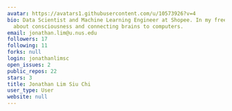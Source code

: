 ```yaml
---
avatar: https://avatars1.githubusercontent.com/u/10573926?v=4
bio: Data Scientist and Machine Learning Engineer at Shopee. In my free time, I think
  about consciousness and connecting brains to computers.
email: jonathan.lim@u.nus.edu
followers: 17
following: 11
forks: null
login: jonathanlimsc
open_issues: 2
public_repos: 22
stars: 3
title: Jonathan Lim Siu Chi
user_type: User
website: null
---
```

